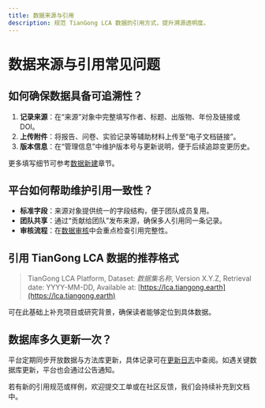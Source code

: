 ```yaml
---
title: 数据来源与引用
description: 规范 TianGong LCA 数据的引用方式，提升溯源透明度。
---
```


# 数据来源与引用常见问题

## 如何确保数据具备可追溯性？

1. **记录来源**：在“来源”对象中完整填写作者、标题、出版物、年份及链接或 DOI。  
2. **上传附件**：将报告、问卷、实验记录等辅助材料上传至“电子文档链接”。  
3. **版本信息**：在“管理信息”中维护版本号与更新说明，便于后续追踪变更历史。  

更多填写细节可参考[数据新建](../user-guide/create-my-data#create-source)章节。

## 平台如何帮助维护引用一致性？

- **标准字段**：来源对象提供统一的字段结构，便于团队成员复用。  
- **团队共享**：通过“贡献给团队”发布来源，确保多人引用同一条记录。  
- **审核流程**：在[数据审核](../user-guide/data-review)中会重点检查引用完整性。

## 引用 TianGong LCA 数据的推荐格式

> TianGong LCA Platform, Dataset: *数据集名称*, Version X.Y.Z, Retrieval date: YYYY-MM-DD, Available at: [https://lca.tiangong.earth](https://lca.tiangong.earth)

可在此基础上补充项目或研究背景，确保读者能够定位到具体数据。

## 数据库多久更新一次？

平台定期同步开放数据与方法库更新，具体记录可在[更新日志](../changelog/function-update)中查阅。如遇关键数据库更新，平台也会通过公告通知。

若有新的引用规范或样例，欢迎提交工单或在社区反馈，我们会持续补充到文档中。
